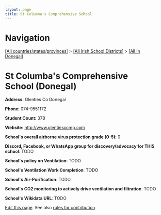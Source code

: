 ```yaml
---
layout: page
title: St Columba's Comprehensive School
---
```

# Navigation

[[All countries/states/provinces]](../../..) > [[All Irish School Districts]](../..) > [[All In Donegal]](..)

# St Columba's Comprehensive School (Donegal)

**Address**: Glenties Co Donegal

**Phone**: 074-9551172

**Student Count**: 378

**Website**: <http://www.glentiescomp.com>

**School's overall airborne virus protection grade (0-5)**: 0

**Discord, Facebook, or WhatsApp group for discovery/advocacy for THIS school**: TODO

**School's policy on Ventilation**: TODO

**School's Ventilation Work Completion**: TODO

**School's Air-Purification**: TODO

**School's CO2 monitoring to actively drive ventilation and filtration**: TODO

**School's Wikidata URL**: TODO


[Edit this page](https://github.com/ventilate-schools/Ireland/edit/main/./Donegal/St_Columba's_Comprehensive_School.md). See also [rules for contribution](../../../contribution-rules/)